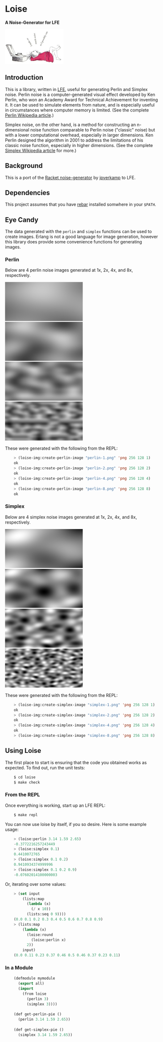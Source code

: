 # Loise

**A Noise-Generator for LFE**

<img src="resources/images/loise.jpg" />


## Introduction

This is a library, written in [LFE](http://lfe.io/), useful for generating
Perlin and Simplex noise. Perlin noise is a computer-generated visual effect
developed by Ken Perlin, who won an Academy Award for Technical Achievement for
inventing it. It can be used to simulate elements from nature, and is especially
useful in circumstances where computer memory is limited. (See the complete
[Perlin Wikipedia article](http://en.wikipedia.org/wiki/Perlin_noise).)

Simplex noise, on the other hand, is a method for constructing an n-dimensional
noise function comparable to Perlin noise ("classic" noise) but with a lower
computational overhead, especially in larger dimensions. Ken Perlin designed
the algorithm in 2001 to address the limitations of his classic noise
function, especially in higher dimensions. (See the complete
[Simplex Wikipedia article](http://en.wikipedia.org/wiki/Simplex_noise) for
more.)


## Background

This is a port of the
[Racket noise-generator](https://github.com/jpverkamp/noise) by
[jpverkamp](https://github.com/jpverkamp) to LFE.


## Dependencies

This project assumes that you have [rebar](https://github.com/rebar/rebar)
installed somwhere in your ``$PATH``.


## Eye Candy

The data generated with the ``perlin`` and ``simplex`` functions can be used to
create images. Erlang is not a good language for image generation, however this
library does provide some convenience functions for generating images.


### Perlin

Below are 4 perlin noise images generated at 1x, 2x, 4x, and 8x, respectively.

<img src="resources/images/perlin-1.png" />

<img src="resources/images/perlin-2.png" />

<img src="resources/images/perlin-4.png" />

<img src="resources/images/perlin-8.png" />

These were generated with the following from the REPL:

```cl
    > (loise-img:create-perlin-image "perlin-1.png" 'png 256 128 1)
    ok
    > (loise-img:create-perlin-image "perlin-2.png" 'png 256 128 2)
    ok
    > (loise-img:create-perlin-image "perlin-4.png" 'png 256 128 4)
    ok
    > (loise-img:create-perlin-image "perlin-8.png" 'png 256 128 8)
    ok
```


### Simplex

Below are 4 simplex noise images generated at 1x, 2x, 4x, and 8x, respectively.

<img src="resources/images/simplex-1.png" />

<img src="resources/images/simplex-2.png" />

<img src="resources/images/simplex-4.png" />

<img src="resources/images/simplex-8.png" />

These were generated with the following from the REPL:

```cl
    > (loise-img:create-simplex-image "simplex-1.png" 'png 256 128 1)
    ok
    > (loise-img:create-simplex-image "simplex-2.png" 'png 256 128 2)
    ok
    > (loise-img:create-simplex-image "simplex-4.png" 'png 256 128 4)
    ok
    > (loise-img:create-simplex-image "simplex-8.png" 'png 256 128 8)
```


## Using Loise

The first place to start is ensuring that the code you obtained works as
expected. To find out, run the unit tests:

```bash
    $ cd loise
    $ make check
```


### From the REPL

Once everything is working, start up an LFE REPL:

```bash
    $ make repl
```

You can now use loise by itself, if you so desire. Here is some example usage:

```cl
    > (loise:perlin 3.14 1.59 2.65)
    -0.3772216257243449
    > (loise:simplex 0.1)
    0.4410072765
    > (loise:simplex 0.1 0.2)
    0.9410934374999996
    > (loise:simplex 0.1 0.2 0.9)
    -0.07602014100000003
```

Or, iterating over some values:

```cl
    > (set input
        (lists:map
          (lambda (x)
            (/ x 10))
          (lists:seq 0 9))))
    (0.0 0.1 0.2 0.3 0.4 0.5 0.6 0.7 0.8 0.9)
    > (lists:map
        (lambda (x)
          (loise:round
            (loise:perlin x)
          2))
        input)
    (0.0 0.11 0.23 0.37 0.46 0.5 0.46 0.37 0.23 0.11)
```


### In a Module

```cl
    (defmodule mymodule
      (export all)
      (import
        (from loise
          (perlin 3)
          (simplex 3))))

    (def get-perlin-pie ()
      (perlin 3.14 1.59 2.65))

    (def get-simplex-pie ()
      (simplex 3.14 1.59 2.65))
```
